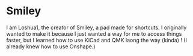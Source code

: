# Smiley
I am Loshua1, the creator of Smiley, a pad made for shortcuts. I originally wanted to make it because I just wanted a way for me to access things faster, but I learned how to use KiCad and QMK laong the way (kinda) ! (I already knew how to use Onshape.) 
